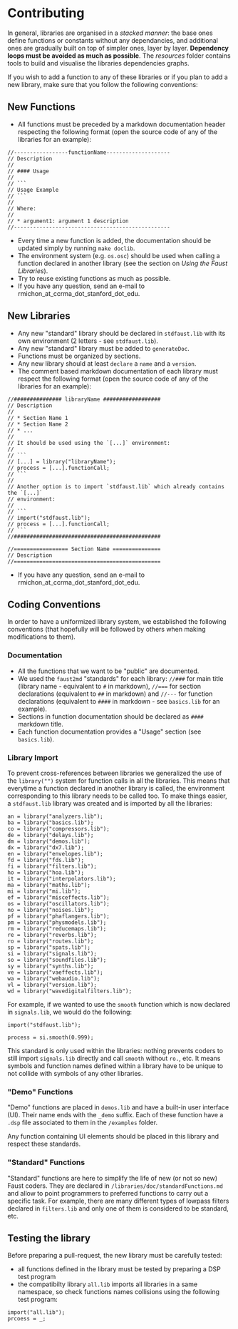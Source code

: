 # Contributing

In general, libraries are organised in a *stacked manner*: the base ones define functions or constants without any dependancies, and additional ones are gradually built on top of simpler ones, layer by layer. **Dependency loops must be avoided as much as possible**. The *resources* folder contains tools to build and visualise the libraries dependencies graphs.

If you wish to add a function to any of these libraries or if you plan to add a new library, make sure that you follow the following conventions:

## New Functions

* All functions must be preceded by a markdown documentation header respecting the following format (open the source code of any of the libraries for an example):

```
//-----------------functionName--------------------
// Description
//
// #### Usage
//
// ```
// Usage Example
// ```
//
// Where:
//
// * argument1: argument 1 description
//-------------------------------------------------
```

* Every time a new function is added, the documentation should be updated simply by running `make doclib`. <!-- TODO -->
* The environment system (e.g. `os.osc`) should be used when calling a function declared in another library (see the section on *Using the Faust Libraries*).
* Try to reuse existing functions as much as possible.
* If you have any question, send an e-mail to rmichon_at_ccrma_dot_stanford_dot_edu.

## New Libraries

* Any new "standard" library should be declared in `stdfaust.lib` with its own environment (2 letters - see `stdfaust.lib`).
* Any new "standard" library must be added to `generateDoc`.
* Functions must be organized by sections.
* Any new library should at least `declare` a `name` and a `version`.
* The comment based markdown documentation of each library must respect the following format (open the source code of any of the libraries for an example):

```
//############### libraryName ##################
// Description
//
// * Section Name 1
// * Section Name 2
// * ...
//
// It should be used using the `[...]` environment:
//
// ```
// [...] = library("libraryName");
// process = [...].functionCall;
// ```
//
// Another option is to import `stdfaust.lib` which already contains the `[...]`
// environment:
//
// ```
// import("stdfaust.lib");
// process = [...].functionCall;
// ```
//##############################################

//================= Section Name ===============
// Description
//==============================================
```
* If you have any question, send an e-mail to rmichon_at_ccrma_dot_stanford_dot_edu.

## Coding Conventions

In order to have a uniformized library system, we established the following conventions (that hopefully will be followed by others when making modifications to them).

### Documentation

* All the functions that we want to be "public" are documented.
* We used the `faust2md` "standards" for each library: `//###` for main title (library name - equivalent to `#` in markdown), `//===` for section declarations (equivalent to `##` in markdown) and `//---` for function declarations (equivalent to `####` in markdown - see `basics.lib` for an example).
* Sections in function documentation should be declared as `####` markdown title.
* Each function documentation provides a "Usage" section (see `basics.lib`).

### Library Import

To prevent cross-references between libraries we generalized the use of the `library("")` system for function calls in all the libraries. This means that everytime a function declared in another library is called, the environment corresponding to this library needs to be called too. To make things easier, a `stdfaust.lib` library was created and is imported by all the libraries:

```
an = library("analyzers.lib");
ba = library("basics.lib");
co = library("compressors.lib");
de = library("delays.lib");
dm = library("demos.lib");
dx = library("dx7.lib");
en = library("envelopes.lib");
fd = library("fds.lib");
fi = library("filters.lib");
ho = library("hoa.lib");
it = library("interpolators.lib");
ma = library("maths.lib");
mi = library("mi.lib");
ef = library("misceffects.lib");
os = library("oscillators.lib");
no = library("noises.lib");
pf = library("phaflangers.lib");
pm = library("physmodels.lib");
rm = library("reducemaps.lib");
re = library("reverbs.lib");
ro = library("routes.lib");
sp = library("spats.lib");
si = library("signals.lib");
so = library("soundfiles.lib");
sy = library("synths.lib");
ve = library("vaeffects.lib");
wa = library("webaudio.lib");
vl = library("version.lib");
wd = library("wavedigitalfilters.lib");
```

For example, if we wanted to use the `smooth` function which is now declared in `signals.lib`, we would do the following:

```
import("stdfaust.lib");

process = si.smooth(0.999);
```

This standard is only used within the libraries: nothing prevents coders to still import `signals.lib` directly and call `smooth` without `ro.`, etc. It means symbols and function names defined within a library have to be unique to not collide with symbols of any other libraries.  

### "Demo" Functions

"Demo" functions are placed in `demos.lib` and have a built-in user interface (UI). Their name ends with the `_demo` suffix. Each of these function have a `.dsp` file associated to them in the `/examples` folder.

Any function containing UI elements should be placed in this library and respect these standards.

### "Standard" Functions

"Standard" functions are here to simplify the life of new (or not so new) Faust coders. They are declared in `/libraries/doc/standardFunctions.md` and allow to point programmers to preferred functions to carry out a specific task. For example, there are many different types of lowpass filters declared in `filters.lib` and only one of them is considered to be standard, etc.

## Testing the library

Before preparing a pull-request, the new library must be carefully tested:

- all functions defined  in the  library must be tested by preparing a DSP test program
- the  compatibilty library `all.lib` imports all libraries in a same namespace, so check functions names collisions using the following test program:

```
import("all.lib");
prcoess = _;
```
